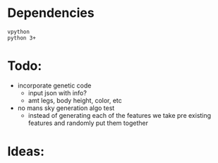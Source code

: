 # Dependencies
`vpython`  
`python 3+`

# Todo:
- incorporate genetic code  
  - input json with info?
  - amt legs, body height, color, etc  
- no mans sky generation algo test  
  - instead of generating each of the features we take pre existing features and randomly put them together



# Ideas: